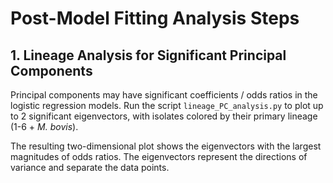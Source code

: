 # Post-Model Fitting Analysis Steps

## 1. Lineage Analysis for Significant Principal Components

Principal components may have significant coefficients / odds ratios in the logistic regression models. Run the script <code>lineage_PC_analysis.py</code> to plot up to 2 significant eigenvectors, with isolates colored by their primary lineage (1-6 + <i>M. bovis</i>). 

The resulting two-dimensional plot shows the eigenvectors with the largest magnitudes of odds ratios. The eigenvectors represent the directions of variance and separate the data points.
